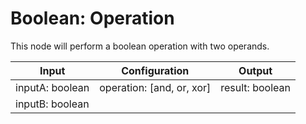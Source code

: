 # Boolean: Operation

This node will perform a boolean operation with two operands.

| Input           | Configuration             | Output          |
| --------------- | ------------------------- | --------------- |
| inputA: boolean | operation: [and, or, xor] | result: boolean |
| inputB: boolean |                           |                 |
